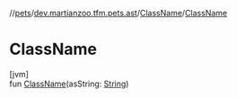 //[pets](../../../index.md)/[dev.martianzoo.tfm.pets.ast](../index.md)/[ClassName](index.md)/[ClassName](-class-name.md)

# ClassName

[jvm]\
fun [ClassName](-class-name.md)(asString: [String](https://kotlinlang.org/api/latest/jvm/stdlib/kotlin/-string/index.html))
